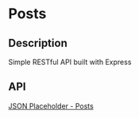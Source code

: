 # Posts

## Description

Simple RESTful API built with Express

## API

[JSON Placeholder - Posts](https://jsonplaceholder.typicode.com/posts/)
